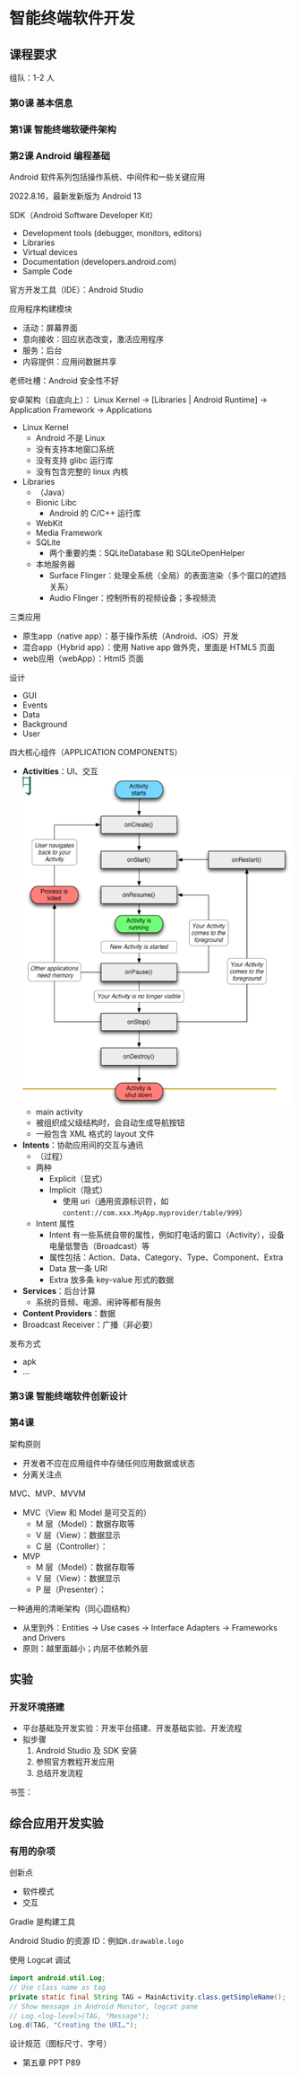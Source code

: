 # 智能终端软件开发


## 课程要求
组队：1-2 人

### 第0课 基本信息
### 第1课 智能终端软硬件架构
### 第2课 Android 编程基础
Android 软件系列包括操作系统、中间件和一些关键应用

2022.8.16，最新发新版为 Android 13

SDK（Android Software Developer Kit）
* Development tools (debugger, monitors, editors)
* Libraries
* Virtual devices
* Documentation (developers.android.com)
* Sample Code

官方开发工具（IDE）：Android Studio

应用程序构建模块
* 活动：屏幕界面
* 意向接收：回应状态改变，激活应用程序
* 服务：后台
* 内容提供：应用间数据共享

老师吐槽：Android 安全性不好

安卓架构（自底向上）：
Linux Kernel -> [Libraries | Android Runtime] -> Application Framework -> Applications
* Linux Kernel
	- Android 不是 Linux
	- 没有支持本地窗口系统
	- 没有支持 glibc 运行库
	- 没有包含完整的 linux 内核
* Libraries
	- （Java）
	- Bionic Libc
		+ Android 的 C/C++ 运行库
	- WebKit
	- Media Framework
	- SQLite
		+ 两个重要的类：SQLiteDatabase 和 SQLiteOpenHelper
	- 本地服务器
		+ Surface Flinger：处理全系统（全局）的表面渲染（多个窗口的遮挡关系）
		+ Audio Flinger：控制所有的视频设备；多视频流

三类应用
* 原生app（native app）：基于操作系统（Android、iOS）开发
* 混合app（Hybrid app）：使用 Native app 做外壳，里面是 HTML5 页面
* web应用（webApp）：Html5 页面

设计
* GUI
* Events
* Data
* Background
* User

四大核心组件（APPLICATION COMPONENTS）
* **Activities**：UI、交互
	![Android Activity](../../../img/2022-10-07_14-39-07_AndroidActivity.png)
	- main activity
	- 被组织成父级结构时，会自动生成导航按钮
	- 一般包含 XML 格式的 layout 文件
* **Intents**：协助应用间的交互与通讯
	- （过程）
	- 两种
		+ Explicit（显式）
		+ Implicit（隐式）
			* 使用 uri（通用资源标识符，如`content://com.xxx.MyApp.myprovider/table/999`）
	- Intent 属性
		+ Intent 有一些系统自带的属性，例如打电话的窗口（Activity），设备电量低警告（Broadcast）等
		+ 属性包括：Action、Data、Category、Type、Component、Extra
		+ Data 放一条 URI
		+ Extra 放多条 key-value 形式的数据
* **Services**：后台计算
	- 系统的音频、电源、闹钟等都有服务
* **Content Providers**：数据
* Broadcast Receiver：广播（非必要）

发布方式
* apk
* ...

### 第3课 智能终端软件创新设计
### 第4课
架构原则
* 开发者不应在应用组件中存储任何应用数据或状态
* 分离关注点

MVC、MVP、MVVM
* MVC（View 和 Model 是可交互的）
	- M 层（Model）：数据存取等
	- V 层（View）：数据显示
	- C 层（Controller）：
* MVP
	- M 层（Model）：数据存取等
	- V 层（View）：数据显示
	- P 层（Presenter）：

一种通用的清晰架构（同心圆结构）
* 从里到外：Entities -> Use cases -> Interface Adapters -> Frameworks and Drivers
* 原则：越里面越小；内层不依赖外层

## 实验
### 开发环境搭建
* 平台基础及开发实验：开发平台搭建、开发基础实验、开发流程
* 拟步骤
	1. Android Studio 及 SDK 安装
	2. 参照官方教程开发应用
	3. 总结开发流程

书签：[](https://developer.android.google.cn/training/basics/firstapp/starting-activity?hl=zh-cn#CreateActivity)

## 综合应用开发实验
### 有用的杂项
创新点
* 软件模式
* 交互

Gradle 是构建工具

Android Studio 的资源 ID：例如`R.drawable.logo`

使用 Logcat 调试
```java
import android.util.Log;
// Use class name as tag
private static final String TAG = MainActivity.class.getSimpleName();
// Show message in Android Monitor, logcat pane
// Log.<log-level>(TAG, "Message");
Log.d(TAG, "Creating the URI…"); 
```

设计规范（图标尺寸、字号）
* 第五章 PPT P89
